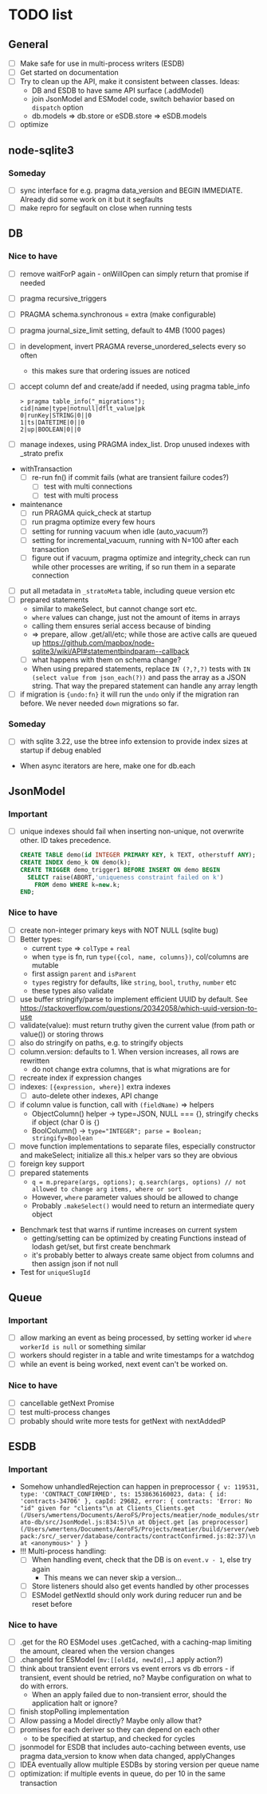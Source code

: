 # TODO list

## General

- [ ] Make safe for use in multi-process writers (ESDB)
- [ ] Get started on documentation
- [ ] Try to clean up the API, make it consistent between classes. Ideas:
  - DB and ESDB to have same API surface (.addModel)
  - join JsonModel and ESModel code, switch behavior based on `dispatch` option
  - db.models => db.store or eSDB.store => eSDB.models
- [ ] optimize

## node-sqlite3

### Someday

- [ ] sync interface for e.g. pragma data_version and BEGIN IMMEDIATE. Already did some work on it but it segfaults
- [ ] make repro for segfault on close when running tests

## DB

### Nice to have

- [ ] remove waitForP again - onWillOpen can simply return that promise if needed
- [ ] pragma recursive_triggers
- [ ] PRAGMA schema.synchronous = extra (make configurable)
- [ ] pragma journal_size_limit setting, default to 4MB (1000 pages)
- [ ] in development, invert PRAGMA reverse_unordered_selects every so often
  - this makes sure that ordering issues are noticed
- [ ] accept column def and create/add if needed, using pragma table_info

  ```text
  > pragma table_info("_migrations");
  cid|name|type|notnull|dflt_value|pk
  0|runKey|STRING|0||0
  1|ts|DATETIME|0||0
  2|up|BOOLEAN|0||0
  ```

- [ ] manage indexes, using PRAGMA index_list. Drop unused indexes with \_strato prefix
- withTransaction
  - [ ] re-run fn() if commit fails (what are transient failure codes?)
    - [ ] test with multi connections
    - [ ] test with multi process
- maintenance
  - [ ] run PRAGMA quick_check at startup
  - [ ] run pragma optimize every few hours
  - [ ] setting for running vacuum when idle (auto_vacuum?)
  - [ ] setting for incremental_vacuum, running with N=100 after each transaction
  - [ ] figure out if vacuum, pragma optimize and integrity_check can run while other processes are writing, if so run them in a separate connection
- [ ] put all metadata in `_stratoMeta` table, including queue version etc
- [ ] prepared statements
  - similar to makeSelect, but cannot change sort etc.
  - `where` values can change, just not the amount of items in arrays
  - calling them ensures serial access because of binding
  - => prepare, allow .get/all/etc; while those are active calls are queued up
    https://github.com/mapbox/node-sqlite3/wiki/API#statementbindparam--callback
  - [ ] what happens with them on schema change?
  - When using prepared statements, replace `IN (?,?,?)` tests with `IN (select value from json_each(?))` and pass the array as a JSON string. That way the prepared statement can handle any array length
- [ ] if migration is `{undo:fn}` it will run the `undo` only if the migration ran before. We never needed `down` migrations so far.

### Someday

- [ ] with sqlite 3.22, use the btree info extension to provide index sizes at startup if debug enabled
- When async iterators are here, make one for db.each

## JsonModel

### Important

- [ ] unique indexes should fail when inserting non-unique, not overwrite other. ID takes precedence.

  ```sql
  CREATE TABLE demo(id INTEGER PRIMARY KEY, k TEXT, otherstuff ANY);
  CREATE INDEX demo_k ON demo(k);
  CREATE TRIGGER demo_trigger1 BEFORE INSERT ON demo BEGIN
    SELECT raise(ABORT,'uniqueness constraint failed on k')
      FROM demo WHERE k=new.k;
  END;
  ```

### Nice to have

- [ ] create non-integer primary keys with NOT NULL (sqlite bug)
- [ ] Better types:
  - current `type` => `colType` + `real`
  - when `type` is fn, run `type({col, name, columns})`, col/columns are mutable
  - first assign `parent` and `isParent`
  - `types` registry for defaults, like `string`, `bool`, `truthy`, `number` etc
  - these types also validate
- [ ] use buffer stringify/parse to implement efficient UUID by default. See https://stackoverflow.com/questions/20342058/which-uuid-version-to-use
- [ ] validate(value): must return truthy given the current value (from path or value()) or storing throws
- [ ] also do stringify on paths, e.g. to stringify objects
- [ ] column.version: defaults to 1. When version increases, all rows are rewritten
  - do not change extra columns, that is what migrations are for
- [ ] recreate index if expression changes
- [ ] indexes: `[{expression, where}]` extra indexes
  - [ ] auto-delete other indexes, API change
- [ ] if column value is function, call with `(fieldName)` => helpers
  - ObjectColumn() helper -> type=JSON, NULL === {}, stringify checks if object (char 0 is `{`)
  - BoolColumn() -> `type="INTEGER"; parse = Boolean; stringify=Boolean`
- [ ] move function implementations to separate files, especially constructor and makeSelect; initialize all this.x helper vars so they are obvious
- [ ] foreign key support
- [ ] prepared statements
  - `q = m.prepare(args, options); q.search(args, options) // not allowed to change arg items, where or sort`
  - However, `where` parameter values should be allowed to change
  - Probably `.makeSelect()` would need to return an intermediate query object
- Benchmark test that warns if runtime increases on current system
  - getting/setting can be optimized by creating Functions instead of lodash get/set, but first create benchmark
  - it's probably better to always create same object from columns and then assign json if not null
- Test for `uniqueSlugId`

## Queue

### Important

- [ ] allow marking an event as being processed, by setting worker id `where workerId is null` or something similar
- [ ] workers should register in a table and write timestamps for a watchdog
- [ ] while an event is being worked, next event can't be worked on.

### Nice to have

- [ ] cancellable getNext Promise
- [ ] test multi-process changes
- [ ] probably should write more tests for getNext with nextAddedP

## ESDB

### Important

- Somehow unhandledRejection can happen in preprocessor `{ v: 119531, type: 'CONTRACT_CONFIRMED', ts: 1538636160023, data: { id: 'contracts-34706' }, capId: 29682, error: { contracts: 'Error: No "id" given for "clients"\n at Clients_Clients.get (/Users/wmertens/Documents/AeroFS/Projects/meatier/node_modules/strato-db/src/JsonModel.js:834:5)\n at Object.get [as preprocessor] (/Users/wmertens/Documents/AeroFS/Projects/meatier/build/server/webpack:/src/_server/database/contracts/contractConfirmed.js:82:37)\n at <anonymous>' } }`
- !!! Multi-process handling:
  - [ ] When handling event, check that the DB is on `event.v - 1`, else try again
    - This means we can never skip a version…
  - [ ] Store listeners should also get events handled by other processes
  - [ ] ESModel getNextId should only work during reducer run and be reset before

### Nice to have

- [ ] .get for the RO ESModel uses .getCached, with a caching-map limiting the amount, cleared when the version changes
- [ ] .changeId for ESModel (`mv:[[oldId, newId],…]` apply action?)
- [ ] think about transient event errors vs event errors vs db errors - if transient, event should be retried, no? Maybe configuration on what to do with errors.
  - When an apply failed due to non-transient error, should the application halt or ignore?
- [ ] finish stopPolling implementation
- [ ] Allow passing a Model directly? Maybe only allow that?
- [ ] promises for each deriver so they can depend on each other
  - to be specified at startup, and checked for cycles
- [ ] jsonmodel for ESDB that includes auto-caching between events, use pragma data_version to know when data changed, applyChanges
- [ ] IDEA eventually allow multiple ESDBs by storing version per queue name
- [ ] optimization: if multiple events in queue, do per 10 in the same transaction
